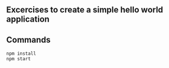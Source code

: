 ## Excercises to create a simple hello world application

## Commands
```shell
npm install
npm start
```
